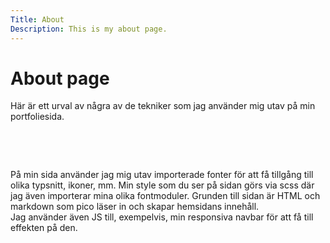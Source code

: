 ```yaml
---
Title: About
Description: This is my about page.
---
```


About page
==========================

Här är ett urval av några av de tekniker som jag använder mig utav på min portfoliesida.

<br>

<a href="https://sass-lang.com/" aria-label="sass"><i class="fab fa-sass icon iconone"></i></a>
<a href="https://html.spec.whatwg.org/" aria-label="html"><i class="fab fa-html5 icon icontwo"></i></a>
<a href="https://developer.mozilla.org/sv-SE/docs/Web/JavaScript/Guide" aria-label="js"><i class="fab fa-js icon iconthree"></i></a>

<br>

På min sida använder jag mig utav importerade fonter för att få tillgång till olika typsnitt, ikoner, mm.
Min style som du ser på sidan görs via scss där jag även importerar mina olika fontmoduler.
Grunden till sidan är HTML och markdown som pico läser in och skapar hemsidans innehåll.<br>
Jag använder även JS till, exempelvis, min responsiva navbar för att få till effekten på den.